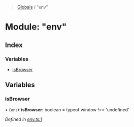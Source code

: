 > [Globals](../README.md) / "env"

# Module: "env"

## Index

### Variables

* [isBrowser](_env_.md#isbrowser)

## Variables

### isBrowser

• `Const` **isBrowser**: boolean = typeof window !== 'undefined'

*Defined in [env.ts:1](https://github.com/kenoxa/beamwind/blob/main/packages/beamwind/src/env.ts#L1)*
